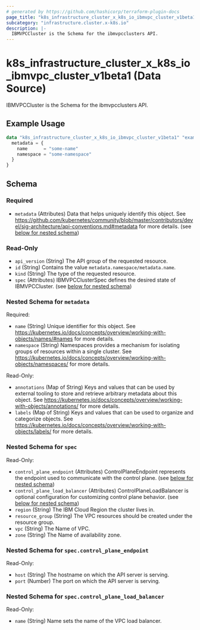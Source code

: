 ```yaml
---
# generated by https://github.com/hashicorp/terraform-plugin-docs
page_title: "k8s_infrastructure_cluster_x_k8s_io_ibmvpc_cluster_v1beta1 Data Source - terraform-provider-k8s"
subcategory: "infrastructure.cluster.x-k8s.io"
description: |-
  IBMVPCCluster is the Schema for the ibmvpcclusters API.
---
```


# k8s_infrastructure_cluster_x_k8s_io_ibmvpc_cluster_v1beta1 (Data Source)

IBMVPCCluster is the Schema for the ibmvpcclusters API.

## Example Usage

```terraform
data "k8s_infrastructure_cluster_x_k8s_io_ibmvpc_cluster_v1beta1" "example" {
  metadata = {
    name      = "some-name"
    namespace = "some-namespace"
  }
}
```

<!-- schema generated by tfplugindocs -->
## Schema

### Required

- `metadata` (Attributes) Data that helps uniquely identify this object. See https://github.com/kubernetes/community/blob/master/contributors/devel/sig-architecture/api-conventions.md#metadata for more details. (see [below for nested schema](#nestedatt--metadata))

### Read-Only

- `api_version` (String) The API group of the requested resource.
- `id` (String) Contains the value `metadata.namespace/metadata.name`.
- `kind` (String) The type of the requested resource.
- `spec` (Attributes) IBMVPCClusterSpec defines the desired state of IBMVPCCluster. (see [below for nested schema](#nestedatt--spec))

<a id="nestedatt--metadata"></a>
### Nested Schema for `metadata`

Required:

- `name` (String) Unique identifier for this object. See https://kubernetes.io/docs/concepts/overview/working-with-objects/names/#names for more details.
- `namespace` (String) Namespaces provides a mechanism for isolating groups of resources within a single cluster. See https://kubernetes.io/docs/concepts/overview/working-with-objects/namespaces/ for more details.

Read-Only:

- `annotations` (Map of String) Keys and values that can be used by external tooling to store and retrieve arbitrary metadata about this object. See https://kubernetes.io/docs/concepts/overview/working-with-objects/annotations/ for more details.
- `labels` (Map of String) Keys and values that can be used to organize and categorize objects. See https://kubernetes.io/docs/concepts/overview/working-with-objects/labels/ for more details.


<a id="nestedatt--spec"></a>
### Nested Schema for `spec`

Read-Only:

- `control_plane_endpoint` (Attributes) ControlPlaneEndpoint represents the endpoint used to communicate with the control plane. (see [below for nested schema](#nestedatt--spec--control_plane_endpoint))
- `control_plane_load_balancer` (Attributes) ControlPlaneLoadBalancer is optional configuration for customizing control plane behavior. (see [below for nested schema](#nestedatt--spec--control_plane_load_balancer))
- `region` (String) The IBM Cloud Region the cluster lives in.
- `resource_group` (String) The VPC resources should be created under the resource group.
- `vpc` (String) The Name of VPC.
- `zone` (String) The Name of availability zone.

<a id="nestedatt--spec--control_plane_endpoint"></a>
### Nested Schema for `spec.control_plane_endpoint`

Read-Only:

- `host` (String) The hostname on which the API server is serving.
- `port` (Number) The port on which the API server is serving.


<a id="nestedatt--spec--control_plane_load_balancer"></a>
### Nested Schema for `spec.control_plane_load_balancer`

Read-Only:

- `name` (String) Name sets the name of the VPC load balancer.
